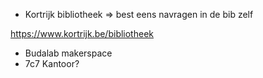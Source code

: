 - Kortrijk bibliotheek
=> best eens navragen in de bib zelf

https://www.kortrijk.be/bibliotheek

- Budalab makerspace
- 7c7 Kantoor?